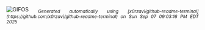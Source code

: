 <div align="justify">
<picture>
    <source media="(prefers-color-scheme: dark)" srcset="https://i.ibb.co/pvmkgjYD/output-gif.gif">
    <source media="(prefers-color-scheme: light)" srcset="https://i.ibb.co/pvmkgjYD/output-gif.gif">
    <img alt="GIFOS" src="https://i.ibb.co/pvmkgjYD/output-gif.gif">
</picture>
<sub><i>Generated automatically using [x0rzavi/github-readme-terminal](https://github.com/x0rzavi/github-readme-terminal) on Sun Sep 07 09:03:16 PM EDT 2025</i></sub>
</div>

<!--  -->